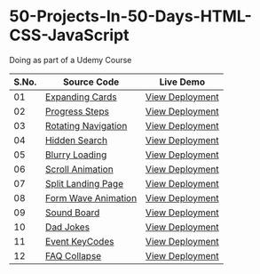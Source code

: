 # 50-Projects-In-50-Days-HTML-CSS-JavaScript
Doing as part of a Udemy Course



|S.No.|Source Code|Live Demo|
| - | - | - |
|01|[Expanding Cards](https://github.com/yvrakesh/50-Projects-In-50-Days-HTML-CSS-JavaScript/tree/main/Project-01)|[View Deployment](https://yvrakesh.github.io/50-Projects-In-50-Days-HTML-CSS-JavaScript/Project-01/)|
|02|[Progress Steps](https://github.com/yvrakesh/50-Projects-In-50-Days-HTML-CSS-JavaScript/tree/main/Project-02)|[View Deployment](https://yvrakesh.github.io/50-Projects-In-50-Days-HTML-CSS-JavaScript/Project-02/)|
|03|[Rotating Navigation](https://github.com/yvrakesh/50-Projects-In-50-Days-HTML-CSS-JavaScript/tree/main/Project-03)|[View Deployment](https://yvrakesh.github.io/50-Projects-In-50-Days-HTML-CSS-JavaScript/Project-03/)|    
|04|[Hidden Search](https://github.com/yvrakesh/50-Projects-In-50-Days-HTML-CSS-JavaScript/tree/main/Project-04)|[View Deployment](https://yvrakesh.github.io/50-Projects-In-50-Days-HTML-CSS-JavaScript/Project-04/)|
|05|[Blurry Loading](https://github.com/yvrakesh/50-Projects-In-50-Days-HTML-CSS-JavaScript/tree/main/Project-05)|[View Deployment](https://yvrakesh.github.io/50-Projects-In-50-Days-HTML-CSS-JavaScript/Project-05/)|
|06|[Scroll Animation](https://github.com/yvrakesh/50-Projects-In-50-Days-HTML-CSS-JavaScript/tree/main/Project-06)|[View Deployment](https://yvrakesh.github.io/50-Projects-In-50-Days-HTML-CSS-JavaScript/Project-06/)|
|07|[Split Landing Page](https://github.com/yvrakesh/50-Projects-In-50-Days-HTML-CSS-JavaScript/tree/main/Project-07)|[View Deployment](https://yvrakesh.github.io/50-Projects-In-50-Days-HTML-CSS-JavaScript/Project-07/)|
|08|[Form Wave Animation](https://github.com/yvrakesh/50-Projects-In-50-Days-HTML-CSS-JavaScript/tree/main/Project-08)|[View Deployment](https://yvrakesh.github.io/50-Projects-In-50-Days-HTML-CSS-JavaScript/Project-08/)|
|09|[Sound Board](https://github.com/yvrakesh/50-Projects-In-50-Days-HTML-CSS-JavaScript/tree/main/Project-09)|[View Deployment](https://yvrakesh.github.io/50-Projects-In-50-Days-HTML-CSS-JavaScript/Project-09/)|
|10|[Dad Jokes](https://github.com/yvrakesh/50-Projects-In-50-Days-HTML-CSS-JavaScript/tree/main/Project-10)|[View Deployment](https://yvrakesh.github.io/50-Projects-In-50-Days-HTML-CSS-JavaScript/Project-10/)|
|11|[Event KeyCodes](https://github.com/yvrakesh/50-Projects-In-50-Days-HTML-CSS-JavaScript/tree/main/Project-11)|[View Deployment](https://yvrakesh.github.io/50-Projects-In-50-Days-HTML-CSS-JavaScript/Project-11/)|
|12|[FAQ Collapse](https://github.com/yvrakesh/50-Projects-In-50-Days-HTML-CSS-JavaScript/tree/main/Project-12)|[View Deployment](https://yvrakesh.github.io/50-Projects-In-50-Days-HTML-CSS-JavaScript/Project-12/)|
